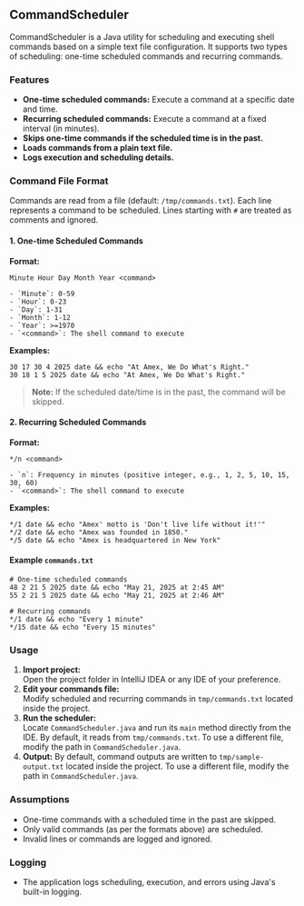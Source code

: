 ## CommandScheduler
CommandScheduler is a Java utility for scheduling and executing shell commands based on a simple text file configuration. It supports two types of scheduling: one-time scheduled commands and recurring commands.

### Features
- **One-time scheduled commands:** Execute a command at a specific date and time.
- **Recurring scheduled commands:** Execute a command at a fixed interval (in minutes).
- **Skips one-time commands if the scheduled time is in the past.**
- **Loads commands from a plain text file.**
- **Logs execution and scheduling details.**

### Command File Format
Commands are read from a file (default: `/tmp/commands.txt`). Each line represents a command to be scheduled. Lines starting with `#` are treated as comments and ignored.

#### 1. One-time Scheduled Commands
**Format:**
```
Minute Hour Day Month Year <command>

- `Minute`: 0-59
- `Hour`: 0-23
- `Day`: 1-31
- `Month`: 1-12
- `Year`: >=1970
- `<command>`: The shell command to execute
```
**Examples:**
```
30 17 30 4 2025 date && echo "At Amex, We Do What's Right."
30 18 1 5 2025 date && echo "At Amex, We Do What's Right."
```
> **Note:** If the scheduled date/time is in the past, the command will be skipped.

#### 2. Recurring Scheduled Commands

**Format:**
```
*/n <command>

- `n`: Frequency in minutes (positive integer, e.g., 1, 2, 5, 10, 15, 30, 60)
- `<command>`: The shell command to execute
```
**Examples:**
```
*/1 date && echo "Amex' motto is 'Don't live life without it!'"
*/2 date && echo "Amex was founded in 1850."
*/5 date && echo "Amex is headquartered in New York"
```

#### Example `commands.txt`
```
# One-time scheduled commands
48 2 21 5 2025 date && echo "May 21, 2025 at 2:45 AM"
55 2 21 5 2025 date && echo "May 21, 2025 at 2:46 AM"

# Recurring commands
*/1 date && echo "Every 1 minute"
*/15 date && echo "Every 15 minutes"
```

### Usage
1. **Import project:**  
   Open the project folder in IntelliJ IDEA or any IDE of your preference.
2. **Edit your commands file:**  
   Modify scheduled and recurring commands in `tmp/commands.txt` located inside the project.
3. **Run the scheduler:**  
   Locate `CommandScheduler.java` and run its `main` method directly from the IDE.
   By default, it reads from `tmp/commands.txt`. To use a different file, modify the path in `CommandScheduler.java`.
4. **Output:**
   By default, command outputs are written to `tmp/sample-output.txt` located inside the project.
   To use a different file, modify the path in `CommandScheduler.java`.

### Assumptions
- One-time commands with a scheduled time in the past are skipped.
- Only valid commands (as per the formats above) are scheduled.
- Invalid lines or commands are logged and ignored.

### Logging
- The application logs scheduling, execution, and errors using Java's built-in logging.




